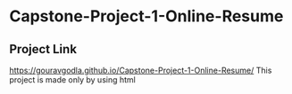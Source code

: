 # Capstone-Project-1-Online-Resume
## Project Link
https://gouravgodla.github.io/Capstone-Project-1-Online-Resume/
This project is made only by using html
